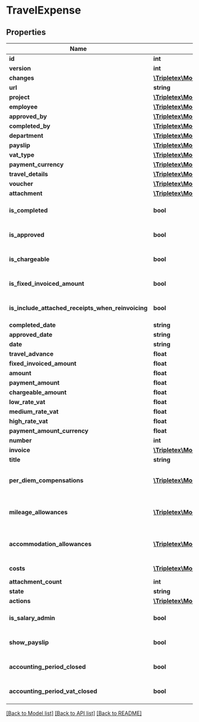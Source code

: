 # TravelExpense

## Properties
Name | Type | Description | Notes
------------ | ------------- | ------------- | -------------
**id** | **int** |  | [optional] 
**version** | **int** |  | [optional] 
**changes** | [**\Tripletex\Model\Change[]**](Change.md) |  | [optional] 
**url** | **string** |  | [optional] 
**project** | [**\Tripletex\Model\Project**](Project.md) |  | [optional] 
**employee** | [**\Tripletex\Model\Employee**](Employee.md) |  | 
**approved_by** | [**\Tripletex\Model\Employee**](Employee.md) |  | [optional] 
**completed_by** | [**\Tripletex\Model\Employee**](Employee.md) |  | [optional] 
**department** | [**\Tripletex\Model\Department**](Department.md) |  | [optional] 
**payslip** | [**\Tripletex\Model\Payslip**](Payslip.md) |  | [optional] 
**vat_type** | [**\Tripletex\Model\VatType**](VatType.md) |  | [optional] 
**payment_currency** | [**\Tripletex\Model\Currency**](Currency.md) |  | [optional] 
**travel_details** | [**\Tripletex\Model\TravelDetails**](TravelDetails.md) |  | [optional] 
**voucher** | [**\Tripletex\Model\Voucher**](Voucher.md) |  | [optional] 
**attachment** | [**\Tripletex\Model\Document**](Document.md) |  | [optional] 
**is_completed** | **bool** |  | [optional] [default to false]
**is_approved** | **bool** |  | [optional] [default to false]
**is_chargeable** | **bool** |  | [optional] [default to false]
**is_fixed_invoiced_amount** | **bool** |  | [optional] [default to false]
**is_include_attached_receipts_when_reinvoicing** | **bool** |  | [optional] [default to false]
**completed_date** | **string** |  | [optional] 
**approved_date** | **string** |  | [optional] 
**date** | **string** |  | [optional] 
**travel_advance** | **float** |  | [optional] 
**fixed_invoiced_amount** | **float** |  | [optional] 
**amount** | **float** |  | [optional] 
**payment_amount** | **float** |  | [optional] 
**chargeable_amount** | **float** |  | [optional] 
**low_rate_vat** | **float** |  | [optional] 
**medium_rate_vat** | **float** |  | [optional] 
**high_rate_vat** | **float** |  | [optional] 
**payment_amount_currency** | **float** |  | [optional] 
**number** | **int** |  | [optional] 
**invoice** | [**\Tripletex\Model\Invoice**](Invoice.md) |  | [optional] 
**title** | **string** |  | [optional] 
**per_diem_compensations** | [**\Tripletex\Model\PerDiemCompensation[]**](PerDiemCompensation.md) | Link to individual per diem compensations. | [optional] 
**mileage_allowances** | [**\Tripletex\Model\MileageAllowance[]**](MileageAllowance.md) | Link to individual mileage allowances. | [optional] 
**accommodation_allowances** | [**\Tripletex\Model\AccommodationAllowance[]**](AccommodationAllowance.md) | Link to individual accommodation allowances. | [optional] 
**costs** | [**\Tripletex\Model\Cost[]**](Cost.md) | Link to individual costs. | [optional] 
**attachment_count** | **int** |  | [optional] 
**state** | **string** |  | [optional] 
**actions** | [**\Tripletex\Model\Link[]**](Link.md) |  | [optional] 
**is_salary_admin** | **bool** |  | [optional] [default to false]
**show_payslip** | **bool** |  | [optional] [default to false]
**accounting_period_closed** | **bool** |  | [optional] [default to false]
**accounting_period_vat_closed** | **bool** |  | [optional] [default to false]

[[Back to Model list]](../../README.md#documentation-for-models) [[Back to API list]](../../README.md#documentation-for-api-endpoints) [[Back to README]](../../README.md)

